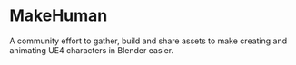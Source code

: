 MakeHuman
=========

A community effort to gather, build and share assets to make creating and animating UE4 characters in Blender easier.
